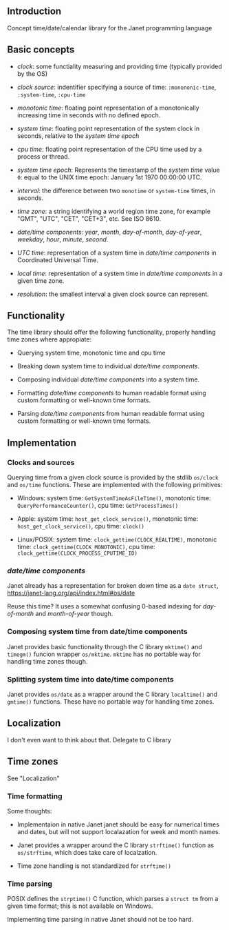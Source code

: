 
## Introduction

Concept time/date/calendar library for the Janet programming language


## Basic concepts

- *clock*: some functiality measuring and providing time (typically provided by the OS)

- *clock source*: indentifier specifying a source of time: `:monononic-time`,
  `:system-time`, `:cpu-time`

- *monotonic time*: floating point representation of a monotonically increasing 
time in seconds with no defined epoch.

- *system time*: floating point representation of the system clock in seconds,
  relative to the *system time epoch*

- *cpu time*: floating point representation of the CPU time used by a process
  or thread.

- *system time epoch*: Represents the timestamp of the *system time* value `0`:
  equal to the UNIX time epoch: January 1st 1970 00:00:00 UTC.

- *interval*: the difference between two `monotime` or `system-time` times, in
  seconds.

- *time zone*: a string identifying a world region time zone, for example
  "GMT", "UTC", "CET", "CET+3", etc. See ISO 8610.

- *date/time components*: *year*, *month*, *day-of-month*, *day-of-year*, *weekday*,
  *hour*, *minute*, *second*.

- *UTC time*: representation of a system time in *date/time components* in
  Coordinated Universal Time.

- *local time*: representation of a system time in *date/time components* in
  a given time zone.

- *resolution*: the smallest interval a given clock source can represent.


## Functionality

The time library should offer the following functionality, properly handling
time zones where appropiate:

- Querying system time, monotonic time and cpu time

- Breaking down system time to individual *date/time components*.

- Composing individual *date/time components* into a system time.

- Formatting *date/time components* to human readable format using custom
  formatting or well-known time formats.

- Parsing *date/time components* from human readable format using custom
  formatting or well-known time formats.


## Implementation


### Clocks and sources

Querying time from a given clock source is provided by the stdlib `os/clock`
and `os/time` functions. These are implemented with the following primitives:

  * Windows: system time: `GetSystemTimeAsFileTime()`, monotonic time:
    `QueryPerformanceCounter()`, cpu time: `GetProcessTimes()`

  * Apple: system time: `host_get_clock_service()`, monotonic time:
    `host_get_clock_service()`, cpu time: `clock()`

  * Linux/POSIX: system time: `clock_gettime(CLOCK_REALTIME)`, monotonic time:
    `clock_gettime(CLOCK_MONOTONIC)`, cpu time:
    `clock_gettime(CLOCK_PROCESS_CPUTIME_ID)`


### *date/time components*

Janet already has a representation for broken down time as a `date struct`,
https://janet-lang.org/api/index.html#os/date

Reuse this time? It uses a somewhat confusing 0-based indexing for
*day-of-month* and *month-of-year* though.


### Composing system time from date/time components

Janet provides basic functionality through the C library `mktime()` and
`timegm()` funcion wrapper `os/mktime`. `mktime` has no portable way for
handling time zones though.


### Splitting system time into date/time components

Janet provides `os/date` as a wrapper around the C library `localtime()` and
`gmtime()`
functions. These have no portable way for handling time zones.


## Localization

I don't even want to think about that. Delegate to C library


## Time zones

See "Localization"


### Time formatting

Some thoughts:

- Implementaion in native Janet janet should be easy for numerical times and
  dates, but will not support localazation for week and month names.

- Janet provides a wrapper around the C library `strftime()` function as
  `os/strftime`, which does take care of localzation.

- Time zone handling is not standardized for `strftime()`


### Time parsing

POSIX defines the `strptime()` C function, which parses a `struct tm` from a
given time format; this is not available on Windows.

Implementing time parsing in native Janet should not be too hard.


